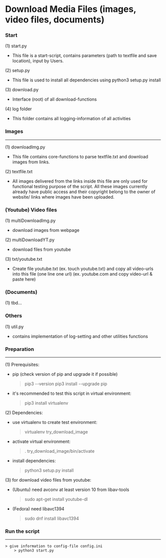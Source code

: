 Download Media Files (images, video files, documents) 
=

### Start
(1) start.py
- This file is a start-script, contains parameters (path to textfile and save location), input by Users.

(2) setup.py
- This file is used to install all dependencies using python3 setup.py install

(3) download.py
- Interface (root) of all download-functions 

(4) log folder
- This folder contains all logging-information of all activities


### Images
----------------- 
(1) downloadImg.py 
- This file contains core-functions to parse textfile.txt and download images from links.

(2) textfile.txt
- All images delivered from the links inside this file are only used for functional testing purpose of the script. All these images currently already have public access and their copyright belong to the owner of website/ links where images have been uploaded.


### (Youtube) Video files
(1) multiDownloadImg.py
- download images from webpage

(2) multiDownloadYT.py
- download files from youtube

(3) txt/youtube.txt
- Create file youtube.txt (ex. touch youtube.txt) and copy all video-urls into this file (one line one url) 
(ex. youtube.com and copy video-url & paste here)


### (Documents) 
(1) tbd...
 

### Others 
(1) util.py
- contains implementation of log-setting and other utilities functions


### Preparation
---------------

(1) Prerequisites:
- pip (check version of pip and upgrade it if possible)        
    > pip3 --version
    > pip3 install --upgrade pip

- it's recommended to test this script in virtual environment:
    > pip3 install virtualenv

(2) Dependencies:
- use virtualenv to create test environment:
    > virtualenv try_download_image
- activate virtual environment:
    > . try_download_image/bin/activate 
- install dependencies:
    > python3 setup.py install

(3) for download video files from youtube:
- (Ubuntu) need avconv at least version 10 from libav-tools
    > sudo apt-get install youtube-dl

- (Fedora) need libavc1394
    > sudo dnf install libavc1394	
    
### Run the script 
------------------
	> give information to config-file config.ini
        > python3 start.py 

